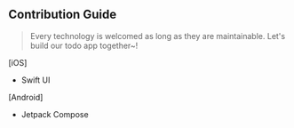 ## Contribution Guide

> Every technology is welcomed as long as they are maintainable. Let's build our todo app together~!

[iOS]
- Swift UI

[Android]
- Jetpack Compose